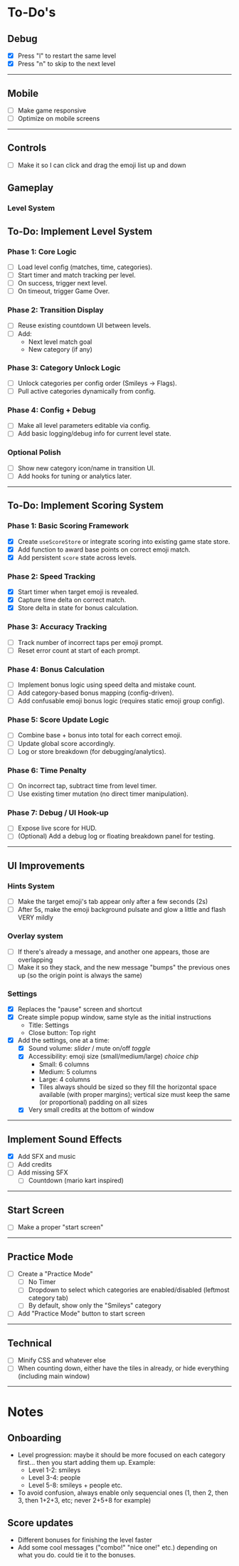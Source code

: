 # To-Do's

## Debug
- [x] Press "l" to restart the same level
- [x] Press "n" to skip to the next level

---

## Mobile

- [ ] Make game responsive
- [ ] Optimize on mobile screens

---

## Controls
- [ ] Make it so I can click and drag the emoji list up and down

## Gameplay
### Level System

## To-Do: Implement Level System

### Phase 1: Core Logic
- [ ] Load level config (matches, time, categories).
- [ ] Start timer and match tracking per level.
- [ ] On success, trigger next level.
- [ ] On timeout, trigger Game Over.

### Phase 2: Transition Display
- [ ] Reuse existing countdown UI between levels.
- [ ] Add:
  - Next level match goal
  - New category (if any)

### Phase 3: Category Unlock Logic
- [ ] Unlock categories per config order (Smileys → Flags).
- [ ] Pull active categories dynamically from config.

### Phase 4: Config + Debug
- [ ] Make all level parameters editable via config.
- [ ] Add basic logging/debug info for current level state.

### Optional Polish
- [ ] Show new category icon/name in transition UI.
- [ ] Add hooks for tuning or analytics later.

---

## To-Do: Implement Scoring System

### Phase 1: Basic Scoring Framework
- [x] Create `useScoreStore` or integrate scoring into existing game state store.
- [x] Add function to award base points on correct emoji match.
- [x] Add persistent `score` state across levels.

### Phase 2: Speed Tracking
- [x] Start timer when target emoji is revealed.
- [x] Capture time delta on correct match.
- [x] Store delta in state for bonus calculation.

### Phase 3: Accuracy Tracking
- [ ] Track number of incorrect taps per emoji prompt.
- [ ] Reset error count at start of each prompt.

### Phase 4: Bonus Calculation
- [ ] Implement bonus logic using speed delta and mistake count.
- [ ] Add category-based bonus mapping (config-driven).
- [ ] Add confusable emoji bonus logic (requires static emoji group config).

### Phase 5: Score Update Logic
- [ ] Combine base + bonus into total for each correct emoji.
- [ ] Update global score accordingly.
- [ ] Log or store breakdown (for debugging/analytics).

### Phase 6: Time Penalty
- [ ] On incorrect tap, subtract time from level timer.
- [ ] Use existing timer mutation (no direct timer manipulation).

### Phase 7: Debug / UI Hook-up
- [ ] Expose live score for HUD.
- [ ] (Optional) Add a debug log or floating breakdown panel for testing.

---

## UI Improvements

### Hints System
- [ ] Make the target emoji's tab appear only after a few seconds (2s)
- [ ] After 5s, make the emoji background pulsate and glow a little and flash VERY mildly

### Overlay system
- [ ] If there's already a message, and another one appears, those are overlapping
- [ ] Make it so they stack, and the new message "bumps" the previous ones up (so the origin point is always the same)

### Settings
- [x] Replaces the "pause" screen and shortcut
- [x] Create simple popup window, same style as the initial instructions
  - Title: Settings
  - Close button: Top right
- [x] Add the settings, one at a time:
  - [x] Sound volume: *slider* / mute on/off *toggle*
  - [x] Accessibility: emoji size (small/medium/large) *choice chip*
    - Small: 6 columns
    - Medium: 5 columns
    - Large: 4 columns
    - Tiles always should be sized so they fill the horizontal space available (with proper margins); vertical size must keep the same (or proportional) padding on all sizes
  - [x] Very small credits at the bottom of window

---

## Implement Sound Effects
- [x] Add SFX and music
- [ ] Add credits
- [ ] Add missing SFX
  - [ ] Countdown (mario kart inspired)

---

## Start Screen
- [ ] Make a proper "start screen"

---

## Practice Mode
- [ ] Create a "Practice Mode"
  - [ ] No Timer
  - [ ] Dropdown to select which categories are enabled/disabled (leftmost category tab)
  - [ ] By default, show only the "Smileys" category
- [ ] Add "Practice Mode" button to start screen

---

## Technical
- [ ] Minify CSS and whatever else
- [ ] When counting down, either have the tiles in already, or hide everything (including main window)

---

# Notes

## Onboarding
- Level progression: maybe it should be more focused on each category first... then you start adding them up. Example:
  - Level 1-2: smileys
  - Level 3-4: people
  - Level 5-8: smileys + people
  etc.
- To avoid confusion, always enable only sequencial ones (1, then 2, then 3, then 1+2+3, etc; never 2+5+8 for example)

## Score updates
- Different bonuses for finishing the level faster
- Add some cool messages ("combo!" "nice one!" etc.) depending on what you do. could tie it to the bonuses.